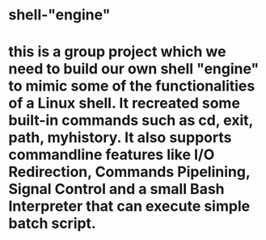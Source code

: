 # shell-"engine"
# this is a group project which we need to build our own shell "engine" to mimic some of the functionalities of a Linux shell. It recreated some built-in commands such as cd, exit, path, myhistory. It also supports commandline features like I/O Redirection, Commands Pipelining, Signal Control and a small Bash Interpreter that can execute simple batch script.
